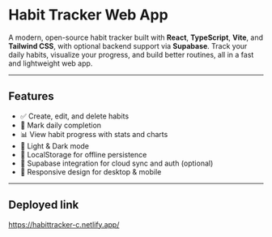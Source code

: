 # Habit Tracker Web App

A modern, open-source habit tracker built with **React**, **TypeScript**, **Vite**, and **Tailwind CSS**, with optional backend support via **Supabase**. Track your daily habits, visualize your progress, and build better routines, all in a fast and lightweight web app.

---

## Features

- ✅ Create, edit, and delete habits
- 📅 Mark daily completion
- 📊 View habit progress with stats and charts
- 🌙 Light & Dark mode
- 💾 LocalStorage for offline persistence
- 🔐 Supabase integration for cloud sync and auth (optional)
- 📱 Responsive design for desktop & mobile

---

## Deployed link
https://habittracker-c.netlify.app/
